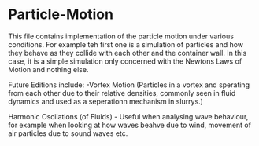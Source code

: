 # Particle-Motion

This file contains implementation of the particle motion under various conditions. For example teh first one is a simulation of particles and how they behave as they collide with each other and the container wall. In this case, it is a simple simulation only concerned with the Newtons Laws of Motion and nothing else. 

Future Editions include:
-Vortex Motion (Particles in a vortex and sperating from each other due to their relative densities, commonly seen in fluid dynamics and used as a seperationn mechanism in slurrys.)

Harmonic Oscilations (of Fluids) - Useful when analysing wave behaviour, for example when looking at how waves beahve due to wind, movement of air particles due to sound waves etc.
